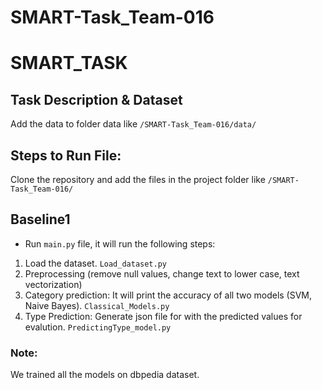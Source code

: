 # SMART-Task_Team-016

# SMART_TASK

## Task Description & Dataset 
Add the data to folder data like `/SMART-Task_Team-016/data/`

## Steps to Run File:
Clone the repository and add the files in the project folder like `/SMART-Task_Team-016/`

## Baseline1
- Run `main.py` file, it will run the following steps:
1. Load the dataset.  `Load_dataset.py`
2. Preprocessing (remove null values, change text to lower case, text vectorization)
3. Category prediction: It will print the accuracy of all two models (SVM, Naive Bayes).  `Classical_Models.py`
4. Type Prediction: Generate json file for with the predicted values  for evalution.    `PredictingType_model.py`


### Note:
We trained all the models on dbpedia dataset.
